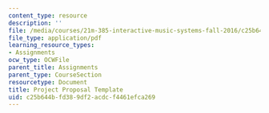 ```yaml
---
content_type: resource
description: ''
file: /media/courses/21m-385-interactive-music-systems-fall-2016/c25b644bfd389df2acdcf4461efca269_MIT21M_385F16_project-template.pdf
file_type: application/pdf
learning_resource_types:
- Assignments
ocw_type: OCWFile
parent_title: Assignments
parent_type: CourseSection
resourcetype: Document
title: Project Proposal Template
uid: c25b644b-fd38-9df2-acdc-f4461efca269
---
```


